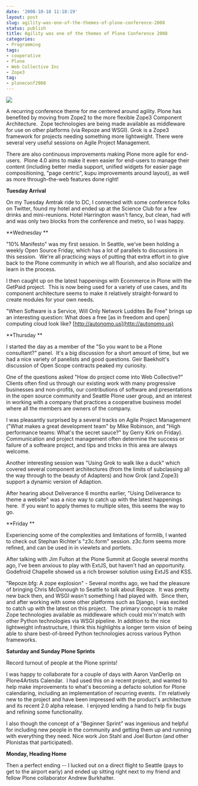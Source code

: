 ```yaml
---
date: '2008-10-18 11:18:19'
layout: post
slug: agility-was-one-of-the-themes-of-plone-conference-2008
status: publish
title: Agility was one of the themes of Plone Conference 2008
categories:
- Programming
tags:
- cooperative
- Plone
- Web Collective Inc
- Zope3
tag:
- ploneconf2008
---
```


[![](/images/post/2008/10/ploneconf2008-regancenter-150x150.jpg)](/images/post/2008/10/ploneconf2008-regancenter.jpg)



A recurring conference theme for me centered around agility. Plone has benefited by moving from Zope2 to the more flexible Zope3 Component Architecture.  Zope technologies are being made available as middleware for use on other platforms (via Repoze and WSGI). Grok is a Zope3 framework for projects needing something more lightweight. There were several very useful sessions on Agile Project Management.

There are also continuous improvements making Plone more agile for end-users.  Plone 4.0 aims to make it even easier for end-users to manage their content (including better media support, unified widgets for easier page compositioning, "page centric", kupu improvements around layout), as well as more through-the-web features done right!

**Tuesday Arrival**

On my Tuesday Amtrak ride to DC, I connected with some conference folks on Twitter, found my hotel and ended up at the Science Club for a few drinks and mini-reunions. Hotel Harrington wasn't fancy, but clean, had wifi and was only two blocks from the conference and metro, so I was happy.

**Wednesday **

"10% Manifesto" was my first session. In Seattle, we've been holding a weekly Open Source Friday, which has a lot of parallels to discussions in this session.  We're all practicing ways of putting that extra effort in to give back to the Plone community in which we all flourish, and also socialize and learn in the process.

I then caught up on the latest happenings with Ecommerce in Plone with the GetPaid project.  This is now being used for a variety of use cases, and its component architecture seems to make it relatively straight-forward to create modules for your own needs.

"When Software is a Service, Will Only Network Luddites Be Free" brings up an interesting question: What does a free [as in freedom and open] computing cloud look like? [http://autonomo.us](http://autonomo.us)

**Thursday **

I started the day as a member of the "So you want to be a Plone consultant?" panel.  It's a big discussion for a short amount of time, but we had a nice variety of panelists and good questions. Geir Baekholt's discussion of Open Scope contracts peaked my curiosity.

One of the questions asked "How do project come into Web Collective?"  Clients often find us through our existing work with many progressive businesses and non-profits, our contributions of software and presentations in the open source community and Seattle Plone user group, and an interest in working with a company that practices a cooperative business model where all the members are owners of the company.

I was pleasantly surprised by a several tracks on Agile Project Management ("What makes a great development team" by Mike Robinson, and "High performance teams: What's the secret sauce?" by Gerry Kirk on Friday).  Communication and project management often determine the success or failure of a software project, and tips and tricks in this area are always welcome.

Another interesting session was "Using Grok to walk like a duck" which covered several component architectures (from the limits of subclassing all the way through to the beauty of Adapters) and how Grok (and Zope3) support a dynamic version of Adaption.

After hearing about Deliverance 6 months earlier, "Using Deliverance to theme a website" was a nice way to catch up with the latest happenings here.  If you want to apply themes to multiple sites, this seems the way to go.

**Friday **

Experiencing some of the complexities and limitations of formlib, I wanted to check out Stephan Richter's "z3c.form" session. z3c.form seems more refined, and can be used in in viewlets and portlets.

After talking with Jim Fulton at the Plone Summit at Google several months ago, I've been anxious to play with ExtJS, but haven't had an opportunity.  Godefroid Chapelle showed us a rich browser solution using ExtJS and KSS.

"Repoze.bfg: A zope explosion" - Several months ago, we had the pleasure of bringing Chris McDonough to Seattle to talk about Repoze.  It was pretty new back then, and WSGI wasn't something I had played with.  Since then, and after working with some other platforms such as Django, I was excited to catch up with the latest on this project.  The primary concept is to make Zope technologies available as middleware which could mix'n'match with other Python technologies via WSGI pipeline. In addition to the nice lightweight infrastructure, I think this highlights a longer term vision of being able to share best-of-breed Python technologies across various Python frameworks.

**Saturday and Sunday Plone Sprints**

Record turnout of people at the Plone sprints!

I was happy to collaborate for a couple of days with Aaron VanDerlip on Plone4Artists Calendar.  I had used this on a recent project, and wanted to help make improvements to what's becoming a defacto solution for Plone calendaring, including an implementation of recurring events.  I'm relatively new to the project and have been impressed with the product's architecture and its recent 2.0 alpha release.  I enjoyed lending a hand to help fix bugs and refining some functionality.

I also though the concept of a "Beginner Sprint" was ingenious and helpful for including new people in the community and getting them up and running with everything they need. Nice work Jon Stahl and Joel Burton (and other Plonistas that participated).

**Monday, Heading Home**

Then a perfect ending -- I lucked out on a direct flight to Seattle (pays to get to the airport early) and ended up sitting right next to my friend and fellow Plone collaborator Andrew Burkhalter.
